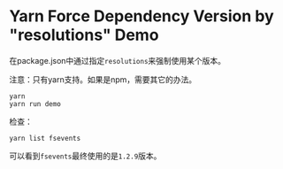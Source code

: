 Yarn Force Dependency Version by "resolutions" Demo
===================================================

在package.json中通过指定`resolutions`来强制使用某个版本。

注意：只有yarn支持。如果是npm，需要其它的办法。

```
yarn
yarn run demo
```

检查：

```
yarn list fsevents
```

可以看到`fsevents`最终使用的是`1.2.9`版本。
